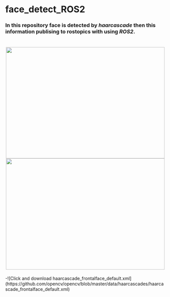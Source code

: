 # face_detect_ROS2
### In this repository face is detected by *haarcascade* then this information publising to rostopics with using *ROS2*.

<h1>
  <div id="header" align="center">
  <img src="https://user-images.githubusercontent.com/68682737/210886289-a761c854-bee2-480f-9f83-a717a3d4491d.png" width="500" height="350">
  <img src="https://user-images.githubusercontent.com/68682737/210888136-6ae516ed-e714-4061-a6f1-d313e5086d77.png" width="500" height="350">
    </div>
</h1>
-![Click and download haarcascade_frontalface_default.xml](https://github.com/opencv/opencv/blob/master/data/haarcascades/haarcascade_frontalface_default.xml)
